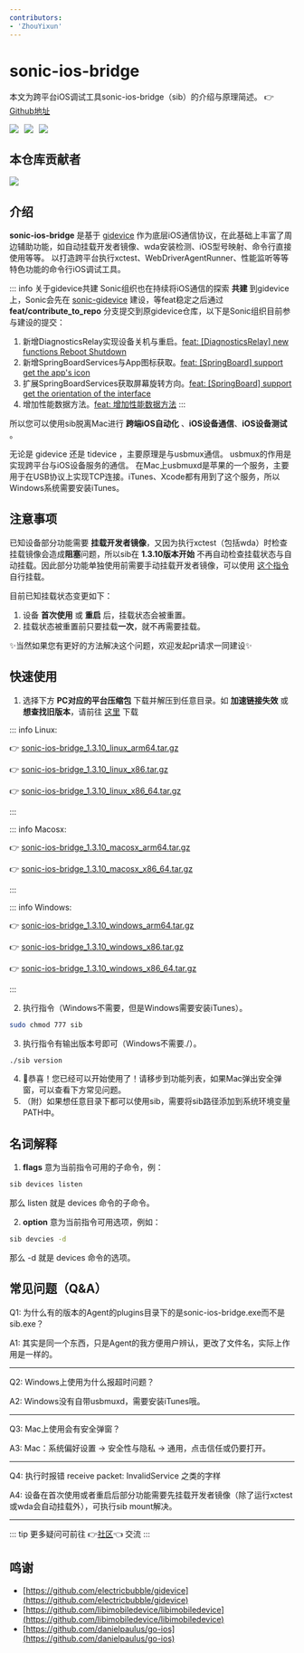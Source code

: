 ```yaml
---
contributors:
- 'ZhouYixun'
---
```


# sonic-ios-bridge

本文为跨平台iOS调试工具sonic-ios-bridge（sib）的介绍与原理简述。 👉[Github地址](https://github.com/SonicCloudOrg/sonic-ios-bridge)

<div style="display: flex">
<img src="https://img.shields.io/github/stars/SonicCloudOrg/sonic-ios-bridge?style=social">
<img style="margin-left:10px" src="https://img.shields.io/github/forks/SonicCloudOrg/sonic-ios-bridge?style=social">
<img style="margin-left:10px" src="https://img.shields.io/github/downloads/SonicCloudOrg/sonic-ios-bridge/total">
</div>

## 本仓库贡献者

<a href="https://github.com/SonicCloudOrg/sonic-ios-bridge/graphs/contributors">
  <img src="https://contrib.rocks/image?repo=SonicCloudOrg/sonic-ios-bridge" />
</a>

## 介绍

**sonic-ios-bridge** 是基于 [gidevice](https://github.com/electricbubble/gidevice) 作为底层iOS通信协议，在此基础上丰富了周边辅助功能，如自动挂载开发者镜像、wda安装检测、iOS型号映射、命令行直接使用等等。
以打造跨平台执行xctest、WebDriverAgentRunner、性能监听等等特色功能的命令行iOS调试工具。

::: info 关于gidevice共建
Sonic组织也在持续将iOS通信的探索 **共建** 到gidevice上，Sonic会先在 [sonic-gidevice](https://github.com/SonicCloudOrg/sonic-gidevice) 建设，等feat稳定之后通过  **feat/contribute_to_repo** 分支提交到原gidevice仓库，以下是Sonic组织目前参与建设的提交：
1. 新增DiagnosticsRelay实现设备关机与重启。[feat: [DiagnosticsRelay] new functions Reboot Shutdown](https://github.com/electricbubble/gidevice/commit/ad436febc507a655ddd5de4720e6b0843bf45b16)
2. 新增SpringBoardServices与App图标获取。[feat: [SpringBoard] support get the app's icon](https://github.com/electricbubble/gidevice/commit/a31cdff57d0fc234acf4a57d6f707a7b67a23f8d)
3. 扩展SpringBoardServices获取屏幕旋转方向。[feat: [SpringBoard] support get the orientation of the interface](https://github.com/electricbubble/gidevice/commit/e787834515aabaacdf9208953625dd48af8d8514)
4. 增加性能数据方法。[feat: 增加性能数据方法](https://github.com/electricbubble/gidevice/commit/8bef4cc76426c263212df7ea13dd7823914c4c1b)
:::

所以您可以使用sib脱离Mac进行 **跨端iOS自动化** 、**iOS设备通信**、**iOS设备测试** 。

无论是 gidevice 还是 tidevice ，主要原理是与usbmux通信。
usbmux的作用是实现跨平台与iOS设备服务的通信。
在Mac上usbmuxd是苹果的一个服务，主要用于在USB协议上实现TCP连接。iTunes、Xcode都有用到了这个服务，所以Windows系统需要安装iTunes。

## 注意事项

已知设备部分功能需要 **挂载开发者镜像**，又因为执行xctest（包括wda）时检查挂载镜像会造成**阻塞**问题，所以sib在 **1.3.10版本开始** 不再自动检查挂载状态与自动挂载。因此部分功能单独使用前需要手动挂载开发者镜像，可以使用 <a href="https://sonic-cloud.cn/sib/sib-mount.html" target="_blank">这个指令</a> 自行挂载。

目前已知挂载状态变更如下：
1. 设备 **首次使用** 或 **重启** 后，挂载状态会被重置。
2. 挂载状态被重置前只要挂载**一次**，就不再需要挂载。

✨当然如果您有更好的方法解决这个问题，欢迎发起pr请求一同建设✨

## 快速使用

1. 选择下方 **PC对应的平台压缩包** 下载并解压到任意目录。如 **加速链接失效** 或 **想查找旧版本**，请前往 <a href="https://github.com/SonicCloudOrg/sonic-ios-bridge/releases" target="_blank">这里</a> 下载

::: info Linux:

👉 <a href="https://ghproxy.com/https://github.com/SonicCloudOrg/sonic-ios-bridge/releases/download/v1.3.10/sonic-ios-bridge_1.3.10_linux_arm64.tar.gz" target="_blank">sonic-ios-bridge_1.3.10_linux_arm64.tar.gz</a>

👉 <a href="https://ghproxy.com/https://github.com/SonicCloudOrg/sonic-ios-bridge/releases/download/v1.3.10/sonic-ios-bridge_1.3.10_linux_x86.tar.gz" target="_blank">sonic-ios-bridge_1.3.10_linux_x86.tar.gz</a>

👉 <a href="https://ghproxy.com/https://github.com/SonicCloudOrg/sonic-ios-bridge/releases/download/v1.3.10/sonic-ios-bridge_1.3.10_linux_x86_64.tar.gz" target="_blank">sonic-ios-bridge_1.3.10_linux_x86_64.tar.gz</a>

:::

::: info Macosx:

👉 <a href="https://ghproxy.com/https://github.com/SonicCloudOrg/sonic-ios-bridge/releases/download/v1.3.10/sonic-ios-bridge_1.3.10_macosx_arm64.tar.gz" target="_blank">sonic-ios-bridge_1.3.10_macosx_arm64.tar.gz</a>

👉 <a href="https://ghproxy.com/https://github.com/SonicCloudOrg/sonic-ios-bridge/releases/download/v1.3.10/sonic-ios-bridge_1.3.10_macosx_x86_64.tar.gz" target="_blank">sonic-ios-bridge_1.3.10_macosx_x86_64.tar.gz</a>

:::

::: info Windows:

👉 <a href="https://ghproxy.com/https://github.com/SonicCloudOrg/sonic-ios-bridge/releases/download/v1.3.10/sonic-ios-bridge_1.3.10_windows_arm64.tar.gz" target="_blank">sonic-ios-bridge_1.3.10_windows_arm64.tar.gz</a>

👉 <a href="https://ghproxy.com/https://github.com/SonicCloudOrg/sonic-ios-bridge/releases/download/v1.3.10/sonic-ios-bridge_1.3.10_windows_x86.tar.gz" target="_blank">sonic-ios-bridge_1.3.10_windows_x86.tar.gz</a>

👉 <a href="https://ghproxy.com/https://github.com/SonicCloudOrg/sonic-ios-bridge/releases/download/v1.3.10/sonic-ios-bridge_1.3.10_windows_x86_64.tar.gz" target="_blank">sonic-ios-bridge_1.3.10_windows_x86_64.tar.gz</a>

:::

2. 执行指令（Windows不需要，但是Windows需要安装iTunes）。
```bash
sudo chmod 777 sib
```
3. 执行指令有输出版本号即可（Windows不需要./）。
```bash
./sib version
```
4. 🎉恭喜！您已经可以开始使用了！请移步到功能列表，如果Mac弹出安全弹窗，可以查看下方常见问题。
5. （附）如果想任意目录下都可以使用sib，需要将sib路径添加到系统环境变量PATH中。

## 名词解释

1. **flags** 意为当前指令可用的子命令，例：
```bash
sib devices listen
```
那么 listen 就是 devices 命令的子命令。

2. **option** 意为当前指令可用选项，例如：
```bash
sib devcies -d
```
那么 -d 就是 devices 命令的选项。

## 常见问题（Q&A）

Q1: 为什么有的版本的Agent的plugins目录下的是sonic-ios-bridge.exe而不是sib.exe？

A1: 其实是同一个东西，只是Agent的我方便用户辨认，更改了文件名，实际上作用是一样的。

---

Q2: Windows上使用为什么报超时问题？

A2: Windows没有自带usbmuxd，需要安装iTunes哦。

---

Q3: Mac上使用会有安全弹窗？

A3: Mac：系统偏好设置 -> 安全性与隐私 -> 通用，点击信任或仍要打开。

---

Q4: 执行时报错 receive packet: InvalidService 之类的字样

A4: 设备在首次使用或者重启后部分功能需要先挂载开发者镜像（除了运行xctest或wda会自动挂载外），可执行sib mount解决。

---

::: tip
更多疑问可前往 👉[社区](https://sonic-cloud.wiki)👈 交流
:::

## 鸣谢

- [https://github.com/electricbubble/gidevice](https://github.com/electricbubble/gidevice)
- [https://github.com/libimobiledevice/libimobiledevice](https://github.com/libimobiledevice/libimobiledevice)
- [https://github.com/danielpaulus/go-ios](https://github.com/danielpaulus/go-ios)


